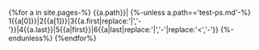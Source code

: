 {%for a in site.pages-%}
{{a.path}}|
{%-unless a.path=='test-ps.md'-%}
1{{a[0]}}|2{{a[1]}}|3{{a.first|replace:'|','-'}}|4{{a.last}}|5{{a|first}}|6{{a|last|replace:'|','-'|replace:'<','-'}}
{%-endunless%}
{%endfor%}
